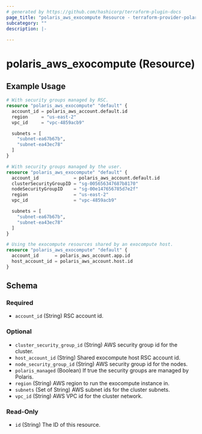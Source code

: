 ```yaml
---
# generated by https://github.com/hashicorp/terraform-plugin-docs
page_title: "polaris_aws_exocompute Resource - terraform-provider-polaris"
subcategory: ""
description: |-
  
---
```


# polaris_aws_exocompute (Resource)



## Example Usage

```terraform
# With security groups managed by RSC.
resource "polaris_aws_exocompute" "default" {
  account_id = polaris_aws_account.default.id
  region     = "us-east-2"
  vpc_id     = "vpc-4859acb9"

  subnets = [
    "subnet-ea67b67b",
    "subnet-ea43ec78"
  ]
}

# With security groups managed by the user.
resource "polaris_aws_exocompute" "default" {
  account_id             = polaris_aws_account.default.id
  clusterSecurityGroupID = "sg-005656347687b8170"
  nodeSecurityGroupID    = "sg-00e147656785d7e2f"
  region                 = "us-east-2"
  vpc_id                 = "vpc-4859acb9"

  subnets = [
    "subnet-ea67b67b",
    "subnet-ea43ec78"
  ]
}

# Using the exocompute resources shared by an exocompute host.
resource "polaris_aws_exocompute" "default" {
  account_id      = polaris_aws_account.app.id
  host_account_id = polaris_aws_account.host.id
}
```

<!-- schema generated by tfplugindocs -->
## Schema

### Required

- `account_id` (String) RSC account id.

### Optional

- `cluster_security_group_id` (String) AWS security group id for the cluster.
- `host_account_id` (String) Shared exocompute host RSC account id.
- `node_security_group_id` (String) AWS security group id for the nodes.
- `polaris_managed` (Boolean) If true the security groups are managed by Polaris.
- `region` (String) AWS region to run the exocompute instance in.
- `subnets` (Set of String) AWS subnet ids for the cluster subnets.
- `vpc_id` (String) AWS VPC id for the cluster network.

### Read-Only

- `id` (String) The ID of this resource.
